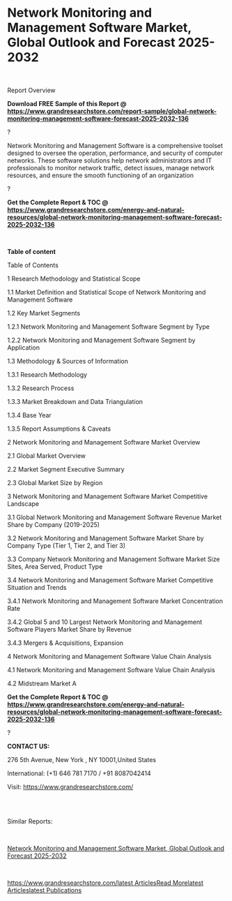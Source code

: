 <h1>Network Monitoring and Management Software Market, Global Outlook and Forecast 2025-2032</h1><br/><p>Report Overview</p>
 
 
 
 <div><b>Download FREE Sample of this Report @ <a href="https://www.grandresearchstore.com/report-sample/global-network-monitoring-management-software-forecast-2025-2032-136">https://www.grandresearchstore.com/report-sample/global-network-monitoring-management-software-forecast-2025-2032-136</a></b></div>
 
 
 
 <p>? </p>
 
 
 
 <p>Network Monitoring and Management Software is a comprehensive toolset designed to oversee the operation, performance, and security of computer networks. These software solutions help network administrators and IT professionals to monitor network traffic, detect issues, manage network resources, and ensure the smooth functioning of an organization</p>
 
 
 
 <p>? </p>
 
 
 
 <div><b>Get the Complete Report & TOC @ <a href="https://www.grandresearchstore.com/energy-and-natural-resources/global-network-monitoring-management-software-forecast-2025-2032-136">https://www.grandresearchstore.com/energy-and-natural-resources/global-network-monitoring-management-software-forecast-2025-2032-136</a></b></div>
 
 
 
 <p><br />
 
 <b>Table of content</b></p>
 
 
 
 <p>Table of Contents<br />
 
 1 Research Methodology and Statistical Scope<br />
 
 1.1 Market Definition and Statistical Scope of Network Monitoring and Management Software<br />
 
 1.2 Key Market Segments<br />
 
 1.2.1 Network Monitoring and Management Software Segment by Type<br />
 
 1.2.2 Network Monitoring and Management Software Segment by Application<br />
 
 1.3 Methodology & Sources of Information<br />
 
 1.3.1 Research Methodology<br />
 
 1.3.2 Research Process<br />
 
 1.3.3 Market Breakdown and Data Triangulation<br />
 
 1.3.4 Base Year<br />
 
 1.3.5 Report Assumptions & Caveats<br />
 
 2 Network Monitoring and Management Software Market Overview<br />
 
 2.1 Global Market Overview<br />
 
 2.2 Market Segment Executive Summary<br />
 
 2.3 Global Market Size by Region<br />
 
 3 Network Monitoring and Management Software Market Competitive Landscape<br />
 
 3.1 Global Network Monitoring and Management Software Revenue Market Share by Company (2019-2025)<br />
 
 3.2 Network Monitoring and Management Software Market Share by Company Type (Tier 1, Tier 2, and Tier 3)<br />
 
 3.3 Company Network Monitoring and Management Software Market Size Sites, Area Served, Product Type<br />
 
 3.4 Network Monitoring and Management Software Market Competitive Situation and Trends<br />
 
 3.4.1 Network Monitoring and Management Software Market Concentration Rate<br />
 
 3.4.2 Global 5 and 10 Largest Network Monitoring and Management Software Players Market Share by Revenue<br />
 
 3.4.3 Mergers & Acquisitions, Expansion<br />
 
 4 Network Monitoring and Management Software Value Chain Analysis<br />
 
 4.1 Network Monitoring and Management Software Value Chain Analysis<br />
 
 4.2 Midstream Market A</p>
 
 
 
 <div><b>Get the Complete Report & TOC @ <a href="https://www.grandresearchstore.com/energy-and-natural-resources/global-network-monitoring-management-software-forecast-2025-2032-136">https://www.grandresearchstore.com/energy-and-natural-resources/global-network-monitoring-management-software-forecast-2025-2032-136</a></b></div>
 
 
 
 <p>? </p>
 
 
 
 <p><b>CONTACT US:</b><br />
 
 276 5th Avenue, New York , NY 10001,United States<br />
 
 International: (+1) 646 781 7170 / +91 8087042414<br />
 
 Visit: <a href="https://www.grandresearchstore.com/">https://www.grandresearchstore.com/</a><br />
 
 <br />
 
 <br />
 
 Similar Reports:<br />
 
 <br />
 
 <a href="https://www.grandresearchstore.com/energy-and-natural-resources/global-network-monitoring-management-software-forecast-2025-2032-538">Network Monitoring and Management Software Market, Global Outlook and Forecast 2025-2032</a><br />
 
 <br />
 
 <a href="https://gyeongbokgung.com">https://www.grandresearchstore.com/</a><a href="https://hallyeomaritime.com">latest Articles</a><a href="https://jingwansa.com">Read More</a><a href="https://nguoiviet.jp/">latest Articles</a><a href="https://www.intelmarketresearch.com/">latest Publications</a></p>